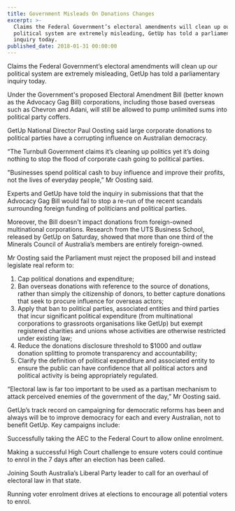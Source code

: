 ```yaml
---
title: Government Misleads On Donations Changes
excerpt: >-
  Claims the Federal Government’s electoral amendments will clean up our
  political system are extremely misleading, GetUp has told a parliamentary
  inquiry today.
published_date: 2018-01-31 00:00:00
---
```



Claims the Federal Government’s electoral amendments will clean up our political system are extremely misleading, GetUp has told a parliamentary inquiry today.

Under the Government's proposed Electoral Amendment Bill (better known as the Advocacy Gag Bill) corporations, including those based overseas such as Chevron and Adani, will still be allowed to pump unlimited sums into political party coffers.

GetUp National Director Paul Oosting said large corporate donations to political parties have a corrupting influence on Australian democracy.

“The Turnbull Government claims it’s cleaning up politics yet it’s doing nothing to stop the flood of corporate cash going to political parties.

"Businesses spend political cash to buy influence and improve their profits, not the lives of everyday people,” Mr Oosting said.

Experts and GetUp have told the inquiry in submissions that that the Advocacy Gag Bill would fail to stop a re-run of the recent scandals surrounding foreign funding of politicians and political parties.

Moreover, the Bill doesn't impact donations from foreign-owned multinational corporations. Research from the UTS Business School, released by GetUp on Saturday, showed that more than one third of the Minerals Council of Australia’s members are entirely foreign-owned.

Mr Oosting said the Parliament must reject the proposed bill and instead legislate real reform to:

1. Cap political donations and expenditure;
2. Ban overseas donations with reference to the source of donations, rather than simply the citizenship of donors, to better capture donations that seek to procure influence for overseas actors;
3. Apply that ban to political parties, associated entities and third parties that incur significant political expenditure (from multinational corporations to grassroots organisations like GetUp) but exempt registered charities and unions whose activities are otherwise restricted under existing law;
4. Reduce the donations disclosure threshold to $1000 and outlaw donation splitting to promote transparency and accountability;
5. Clarify the definition of political expenditure and associated entity to ensure the public can have confidence that all political actors and political activity is being appropriately regulated.

“Electoral law is far too important to be used as a partisan mechanism to attack perceived enemies of the government of the day,” Mr Oosting said.

GetUp’s track record on campaigning for democratic reforms has been and always will be to improve democracy for each and every Australian, not to benefit GetUp. Key campaigns include:

Successfully taking the AEC to the Federal Court to allow online enrolment.

Making a successful High Court challenge to ensure voters could continue to enrol in the 7 days after an election has been called.

Joining South Australia’s Liberal Party leader to call for an overhaul of electoral law in that state.

Running voter enrolment drives at elections to encourage all potential voters to enrol.